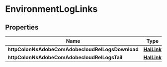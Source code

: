 

# EnvironmentLogLinks

## Properties

Name | Type | Description | Notes
------------ | ------------- | ------------- | -------------
**httpColonNsAdobeComAdobecloudRelLogsDownload** | [**HalLink**](HalLink.md) |  |  [optional]
**httpColonNsAdobeComAdobecloudRelLogsTail** | [**HalLink**](HalLink.md) |  |  [optional]



